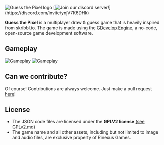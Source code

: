 ![Guess the Pixel logo](https://cdn.discordapp.com/attachments/477694171797389323/972138957456416868/banner.png "Guess the Pixel Logo")
[![Join our discord server!](https://shields.io/discord/724829070025556030?logo=discord&style=flat-square&color=blueviolet&label=Join%20our%20discord%20server!)](https://discord.com/invite/ynjV7K6DHk)

**Guess the Pixel** is a multiplayer draw & guess game that is heavily inspired from skribbl.io. The game is made using the [GDevelop Engine](https://github.com/4ian/GDevelop), a no-code, open-source game development software.

## Gameplay
![Gameplay](https://cdn.discordapp.com/attachments/454940984598462468/971432680354873394/Capture1.PNG)
![Gameplay](https://cdn.discordapp.com/attachments/454940984598462468/971345105711685682/Capture1.PNG)

## Can we contribute?
Of course! Contributions are always welcome. Just make a pull request [here](https://github.com/MyNameIsRinax/Guess-The-Pixel/pulls)!

## License
* The JSON code files are licensed under the **GPLV2 license** [(see GPLv2.md)](https://github.com/MyNameIsRinax/Guess-The-Pixel/blob/main/GPLv2.md)
* The game name and all other assets, including but not limited to image and audio files, are exclusive property of Rinexus Games.

